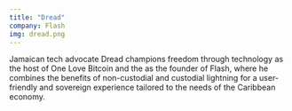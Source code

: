```yaml
---
title: "Dread"
company: Flash
img: dread.png
---
```


Jamaican tech advocate Dread champions freedom through technology as the host of One Love Bitcoin and the as the founder of Flash, where he combines the benefits of non-custodial and custodial lightning for a user-friendly and sovereign experience tailored to the needs of the  Caribbean economy. 